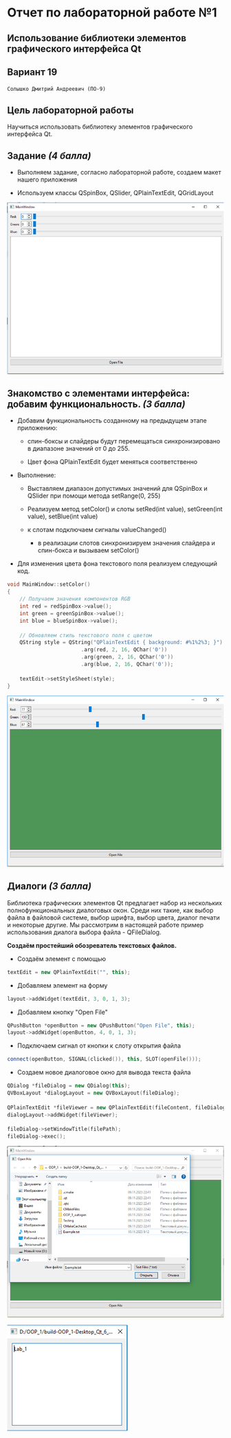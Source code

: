 # Отчет по лабораторной работе №1

## Использование библиотеки элементов графического интерфейса Qt

## Вариант 19

`Солышко Дмитрий Андреевич (ПО-9)`

## Цель лабораторной работы

Научиться использовaть библиотеку элементов графического интерфейса Qt.

## Задание *(4 балла)*

* Выполняем задание, согласно лабораторной работе, создаем макет нашего приложения

* Используем классы QSpinBox, QSlider, QPlainTextEdit, QGridLayout

![1](./img/1.png)

## Знакомство с элементами интерфейса: добавим функциональность. *(3 балла)*

* Добавим функциональноcть созданному на прeдыдущем этапе приложению:

  * спин-боксы и слайдeры будут перемещаться синхронизировано в диапазоне значений от 0 до 255.

  * Цвет фона QPlainTextEdit будет меняться соответственно

* Выполнение:

  * Выставляем диапазон допустимых значений для QSpinBox и QSlider при помощи метода setRange(0, 255)

  * Реализуем метод setColor() и слоты setRed(int value), setGreen(int value), setBlue(int value)

  * к слотам подключаем сигналы valueChanged()

    * в реализации слотов синхронизируем значения слайдера и спин-бокса и вызываем setColor()

* Для изменения цвета фона текстового поля реализуем следующий код.

```c++
void MainWindow::setColor()
{
    // Получаем значения компонентов RGB
    int red = redSpinBox->value();
    int green = greenSpinBox->value();
    int blue = blueSpinBox->value();

    // Обновляем стиль текстового поля с цветом
    QString style = QString("QPlainTextEdit { background: #%1%2%3; }")
                        .arg(red, 2, 16, QChar('0'))
                        .arg(green, 2, 16, QChar('0'))
                        .arg(blue, 2, 16, QChar('0'));

    textEdit->setStyleSheet(style);
}
```

![4.png](./img/4.png)

## Диалоги *(3 балла)*

Библиотека графических элементoв Qt предлагает набор из нескольких полнофункциональных диалоговых окон. Среди них такие, как выбор файла в файловой системе, выбор шрифта, выбор цвета, диалог печати и некоторые другие. Мы рассмотрим в настоящей работе пример использования диалога выбора файла - QFileDialog.

**Создаём простейший обозреватель текстовых файлов.**

* Создаём элемент с помощью

```c++
textEdit = new QPlainTextEdit("", this);
```

* Добавляем элемент на форму

```c++
layout->addWidget(textEdit, 3, 0, 1, 3);
```

* Добавляем кнопку "Open File"

```c++
QPushButton *openButton = new QPushButton("Open File", this);
layout->addWidget(openButton, 4, 0, 1, 3);
```

* Подключаем сигнал от кнопки к слоту открытия файла

```c++
connect(openButton, SIGNAL(clicked()), this, SLOT(openFile()));
```

* Создаем новое диалоговое окно для вывода текста файла

```c++
QDialog *fileDialog = new QDialog(this);
QVBoxLayout *dialogLayout = new QVBoxLayout(fileDialog);

QPlainTextEdit *fileViewer = new QPlainTextEdit(fileContent, fileDialog);
dialogLayout->addWidget(fileViewer);

fileDialog->setWindowTitle(filePath);
fileDialog->exec();
```

![2.png](./img/2.png)

![3.png](./img/3.png)
